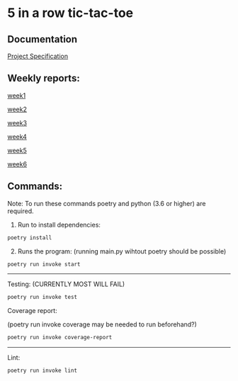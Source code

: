 # 5 in a row tic-tac-toe

## Documentation

[Project Specification](https://github.com/000hcl/tictactoe/blob/main/documentation/project_specification.md)

## Weekly reports:
[week1](https://github.com/000hcl/tictactoe/blob/main/documentation/weekly_reports/week1.md)

[week2](https://github.com/000hcl/tictactoe/blob/main/documentation/weekly_reports/week2.md)


[week3](https://github.com/000hcl/tictactoe/blob/main/documentation/weekly_reports/week3.md)


[week4](https://github.com/000hcl/tictactoe/blob/main/documentation/weekly_reports/week4.md)


[week5](https://github.com/000hcl/tictactoe/blob/main/documentation/weekly_reports/week5.md)

[week6](https://github.com/000hcl/tictactoe/blob/main/documentation/weekly_reports/week6.md)



## Commands:

Note: To run these commands poetry and python (3.6 or higher) are required.

1. Run to install dependencies:
```bash
poetry install 
```
2. Runs the program: (running main.py wihtout poetry should be possible)
``` bash
poetry run invoke start
```
---

Testing: (CURRENTLY MOST WILL FAIL)
```bash
poetry run invoke test
```

Coverage report:

(poetry run invoke coverage may be needed to run beforehand?)

```bash
poetry run invoke coverage-report
```
---

Lint:
```bash
poetry run invoke lint
```
